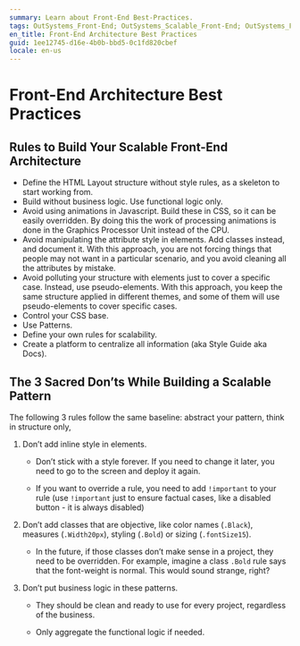 ```yaml
---
summary: Learn about Front-End Best-Practices.
tags: OutSystems_Front-End; OutSystems_Scalable_Front-End; OutSystems_Front-End_Best_Practices
en_title: Front-End Architecture Best Practices
guid: 1ee12745-d16e-4b0b-bbd5-0c1fd820cbef
locale: en-us
---
```


# Front-End Architecture Best Practices

## Rules to Build Your Scalable Front-End Architecture

* Define the HTML Layout structure without style rules, as a skeleton to start working from.
* Build without business logic. Use functional logic only.
* Avoid using animations in Javascript. Build these in CSS, so it can be easily overridden. By doing this the work of processing animations is done in the Graphics Processor Unit instead of the CPU.
* Avoid manipulating the attribute style in elements. Add classes instead, and document it. With this approach, you are not forcing things that people may not want in a particular scenario, and you avoid cleaning all the attributes by mistake.
* Avoid polluting your structure with elements just to cover a specific case. Instead, use pseudo-elements. With this approach, you keep the same structure applied in different themes, and some of them will use pseudo-elements to cover specific cases.
* Control your CSS base.
* Use Patterns.
* Define your own rules for scalability.
* Create a platform to centralize all information (aka Style Guide aka Docs).


## The 3 Sacred Don’ts While Building a Scalable Pattern

The following 3 rules follow the same baseline: abstract your pattern, think in structure only,

1. Don’t add inline style in elements.

    * Don’t stick with a style forever. If you need to change it later, you need to go to the screen and deploy it again.

    * If you want to override a rule, you need to add `!important` to your rule (use `!important` just to ensure factual cases, like a disabled button - it is always disabled)

1. Don’t add classes that are objective, like color names (`.Black`), measures (`.Width20px`), styling (`.Bold`) or sizing (`.fontSize15`).

    * In the future, if those classes don’t make sense in a project, they need to be overridden. For example, imagine a class `.Bold` rule says that the font-weight is normal. This would sound strange, right?

1. Don’t put business logic in these patterns.

    * They should be clean and ready to use for every project, regardless of the business.

    * Only aggregate the functional logic if needed.

